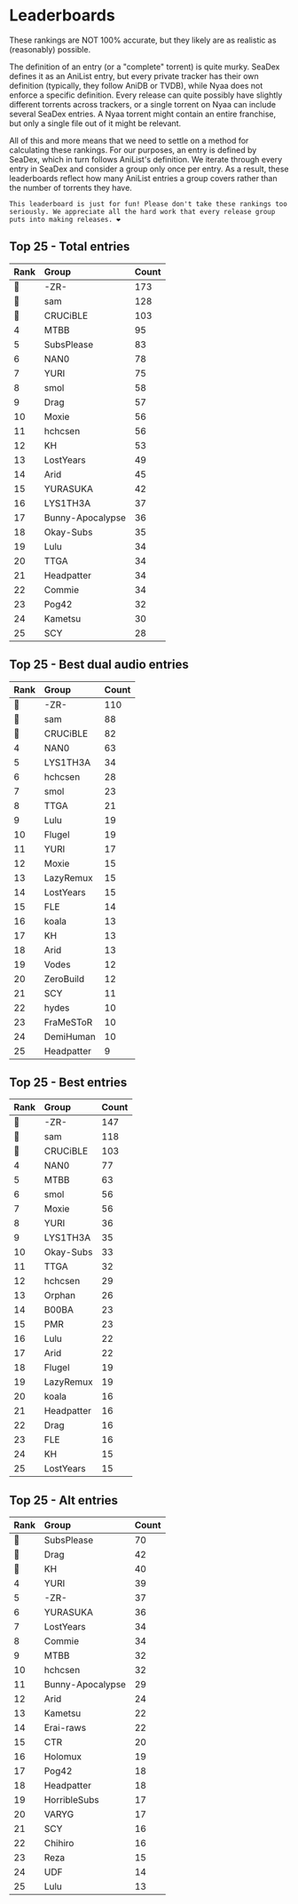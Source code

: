 # Leaderboards

These rankings are NOT 100% accurate, but they likely are as realistic as (reasonably) possible.

The definition of an entry (or a "complete" torrent) is quite murky. SeaDex defines it as an AniList entry, but every private tracker has their own definition (typically, they follow AniDB or TVDB), while Nyaa does not enforce a specific definition. Every release can quite possibly have slightly different torrents across trackers, or a single torrent on Nyaa can include several SeaDex entries. A Nyaa torrent might contain an entire franchise, but only a single file out of it might be relevant.

All of this and more means that we need to settle on a method for calculating these rankings. For our purposes, an entry is defined by SeaDex, which in turn follows AniList's definition. We iterate through every entry in SeaDex and consider a group only once per entry. As a result, these leaderboards reflect how many AniList entries a group covers rather than the number of torrents they have.

```{note}
This leaderboard is just for fun! Please don't take these rankings too seriously. We appreciate all the hard work that every release group puts into making releases. ❤️
```

## Top 25 - Total entries

| Rank | Group            | Count |
| :----| :----------------| :-----|
| 🥇   | -ZR-             | 173   |
| 🥈   | sam              | 128   |
| 🥉   | CRUCiBLE         | 103   |
| 4    | MTBB             | 95    |
| 5    | SubsPlease       | 83    |
| 6    | NAN0             | 78    |
| 7    | YURI             | 75    |
| 8    | smol             | 58    |
| 9    | Drag             | 57    |
| 10   | Moxie            | 56    |
| 11   | hchcsen          | 56    |
| 12   | KH               | 53    |
| 13   | LostYears        | 49    |
| 14   | Arid             | 45    |
| 15   | YURASUKA         | 42    |
| 16   | LYS1TH3A         | 37    |
| 17   | Bunny-Apocalypse | 36    |
| 18   | Okay-Subs        | 35    |
| 19   | Lulu             | 34    |
| 20   | TTGA             | 34    |
| 21   | Headpatter       | 34    |
| 22   | Commie           | 34    |
| 23   | Pog42            | 32    |
| 24   | Kametsu          | 30    |
| 25   | SCY              | 28    |

## Top 25 - Best dual audio entries

| Rank | Group      | Count |
| :----| :----------| :-----|
| 🥇   | -ZR-       | 110   |
| 🥈   | sam        | 88    |
| 🥉   | CRUCiBLE   | 82    |
| 4    | NAN0       | 63    |
| 5    | LYS1TH3A   | 34    |
| 6    | hchcsen    | 28    |
| 7    | smol       | 23    |
| 8    | TTGA       | 21    |
| 9    | Lulu       | 19    |
| 10   | Flugel     | 19    |
| 11   | YURI       | 17    |
| 12   | Moxie      | 15    |
| 13   | LazyRemux  | 15    |
| 14   | LostYears  | 15    |
| 15   | FLE        | 14    |
| 16   | koala      | 13    |
| 17   | KH         | 13    |
| 18   | Arid       | 13    |
| 19   | Vodes      | 12    |
| 20   | ZeroBuild  | 12    |
| 21   | SCY        | 11    |
| 22   | hydes      | 10    |
| 23   | FraMeSToR  | 10    |
| 24   | DemiHuman  | 10    |
| 25   | Headpatter | 9     |

## Top 25 - Best entries

| Rank | Group      | Count |
| :----| :----------| :-----|
| 🥇   | -ZR-       | 147   |
| 🥈   | sam        | 118   |
| 🥉   | CRUCiBLE   | 103   |
| 4    | NAN0       | 77    |
| 5    | MTBB       | 63    |
| 6    | smol       | 56    |
| 7    | Moxie      | 56    |
| 8    | YURI       | 36    |
| 9    | LYS1TH3A   | 35    |
| 10   | Okay-Subs  | 33    |
| 11   | TTGA       | 32    |
| 12   | hchcsen    | 29    |
| 13   | Orphan     | 26    |
| 14   | B00BA      | 23    |
| 15   | PMR        | 23    |
| 16   | Lulu       | 22    |
| 17   | Arid       | 22    |
| 18   | Flugel     | 19    |
| 19   | LazyRemux  | 19    |
| 20   | koala      | 16    |
| 21   | Headpatter | 16    |
| 22   | Drag       | 16    |
| 23   | FLE        | 16    |
| 24   | KH         | 15    |
| 25   | LostYears  | 15    |

## Top 25 - Alt entries

| Rank | Group            | Count |
| :----| :----------------| :-----|
| 🥇   | SubsPlease       | 70    |
| 🥈   | Drag             | 42    |
| 🥉   | KH               | 40    |
| 4    | YURI             | 39    |
| 5    | -ZR-             | 37    |
| 6    | YURASUKA         | 36    |
| 7    | LostYears        | 34    |
| 8    | Commie           | 34    |
| 9    | MTBB             | 32    |
| 10   | hchcsen          | 32    |
| 11   | Bunny-Apocalypse | 29    |
| 12   | Arid             | 24    |
| 13   | Kametsu          | 22    |
| 14   | Erai-raws        | 22    |
| 15   | CTR              | 20    |
| 16   | Holomux          | 19    |
| 17   | Pog42            | 18    |
| 18   | Headpatter       | 18    |
| 19   | HorribleSubs     | 17    |
| 20   | VARYG            | 17    |
| 21   | SCY              | 16    |
| 22   | Chihiro          | 16    |
| 23   | Reza             | 15    |
| 24   | UDF              | 14    |
| 25   | Lulu             | 13    |
